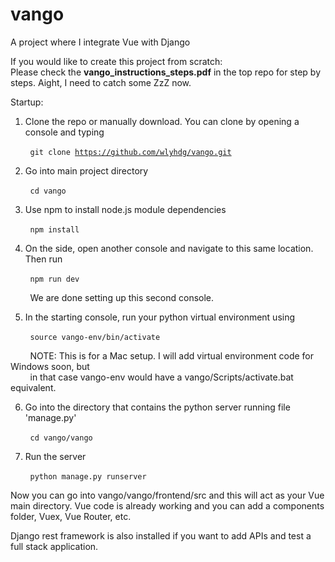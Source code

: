 # vango
A project where I integrate Vue with Django

If you would like to create this project from scratch:
<br />Please check the <b>vango_instructions_steps.pdf</b> in the top repo for step by steps. Aight, I need to catch some ZzZ now.

Startup:

1. Clone the repo or manually download. You can clone by opening a console and typing

&nbsp;&nbsp;&nbsp;&nbsp;&nbsp;&nbsp;&nbsp;&nbsp;<code>git clone https://github.com/wlyhdg/vango.git</code>

2. Go into main project directory

&nbsp;&nbsp;&nbsp;&nbsp;&nbsp;&nbsp;&nbsp;&nbsp;<code>cd vango</code>

3. Use npm to install node.js module dependencies 

&nbsp;&nbsp;&nbsp;&nbsp;&nbsp;&nbsp;&nbsp;&nbsp;<code>npm install</code>

4. On the side, open another console and navigate to this same location. Then run

&nbsp;&nbsp;&nbsp;&nbsp;&nbsp;&nbsp;&nbsp;&nbsp;<code>npm run dev</code>

&nbsp;&nbsp;&nbsp;&nbsp;&nbsp;&nbsp;&nbsp;&nbsp;We are done setting up this second console.

5. In the starting console, run your python virtual environment using

&nbsp;&nbsp;&nbsp;&nbsp;&nbsp;&nbsp;&nbsp;&nbsp;<code>source vango-env/bin/activate</code>

&nbsp;&nbsp;&nbsp;&nbsp;&nbsp;&nbsp;&nbsp;&nbsp;NOTE: This is for a Mac setup. I will add virtual environment code for Windows soon, but <br /> &nbsp;&nbsp;&nbsp;&nbsp;&nbsp;&nbsp;&nbsp;&nbsp;in that case vango-env would have a vango/Scripts/activate.bat equivalent.</b>

6. Go into the directory that contains the python server running file 'manage.py'

&nbsp;&nbsp;&nbsp;&nbsp;&nbsp;&nbsp;&nbsp;&nbsp;<code>cd vango/vango</code>

7. Run the server 

&nbsp;&nbsp;&nbsp;&nbsp;&nbsp;&nbsp;&nbsp;&nbsp;<code>python manage.py runserver</code>

Now you can go into vango/vango/frontend/src and this will act as your Vue main directory. Vue code is already working and you can add a components folder, Vuex, Vue Router, etc.

Django rest framework is also installed if you want to add APIs and test a full stack application.
